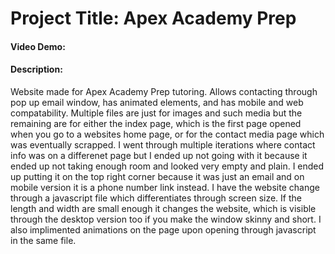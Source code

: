 # Project Title: Apex Academy Prep
#### Video Demo:  <URL HERE>
#### Description:
Website made for Apex Academy Prep tutoring. Allows contacting through pop up email window, has animated elements, and has mobile and web compatability. Multiple files are just for images and such media but the remaining are for either the index page, which is the first page opened when you go to a websites home page, or for the contact media page which was eventually scrapped. I went through multiple iterations where contact info was on a differenet page but I ended up not going with it because it ended up not taking enough room and looked very empty and plain. I ended up putting it on the top right corner because it was just an email and on mobile version it is a phone number link instead. I have the website change through a javascript file which differentiates through screen size. If the length and width are small enough it changes the website, which is visible through the desktop version too if you make the window skinny and short. I also implimented animations on the page upon opening through javascript in the same file.
